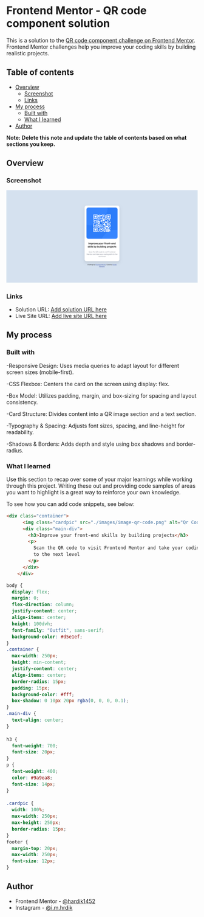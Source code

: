 # Frontend Mentor - QR code component solution

This is a solution to the [QR code component challenge on Frontend Mentor](https://www.frontendmentor.io/challenges/qr-code-component-iux_sIO_H). Frontend Mentor challenges help you improve your coding skills by building realistic projects. 

## Table of contents

- [Overview](#overview)
  - [Screenshot](#screenshot)
  - [Links](#links)
- [My process](#my-process)
  - [Built with](#built-with)
  - [What I learned](#what-i-learned)
- [Author](#author)

**Note: Delete this note and update the table of contents based on what sections you keep.**

## Overview

### Screenshot

![](./design/screenshots/screenshot.png)


### Links

- Solution URL: [Add solution URL here](https://github.com/hardik1452/qrcodecomponent/tree/origin)
- Live Site URL: [Add live site URL here](https://hardik1452.github.io/qrcodecomponent/)

## My process

### Built with

-Responsive Design: Uses media queries to adapt layout for different screen sizes (mobile-first).

-CSS Flexbox: Centers the card on the screen using display: flex.

-Box Model: Utilizes padding, margin, and box-sizing for spacing and layout consistency.

-Card Structure: Divides content into a QR image section and a text section.

-Typography & Spacing: Adjusts font sizes, spacing, and line-height for readability.

-Shadows & Borders: Adds depth and style using box shadows and border-radius.


### What I learned

Use this section to recap over some of your major learnings while working through this project. Writing these out and providing code samples of areas you want to highlight is a great way to reinforce your own knowledge.

To see how you can add code snippets, see below:

```html
<div class="container">
      <img class="cardpic" src="./images/image-qr-code.png" alt="Qr Code" />
      <div class="main-div">
        <h3>Improve your front-end skills by building projects</h3>
        <p>
          Scan the QR code to visit Frontend Mentor and take your coding skills
          to the next level
        </p>
      </div>
    </div>
```
```css
body {
  display: flex;
  margin: 0;
  flex-direction: column;
  justify-content: center;
  align-items: center;
  height: 100dvh;
  font-family: "Outfit", sans-serif;
  background-color: #d5e1ef;
}
.container {
  max-width: 250px;
  height: min-content;
  justify-content: center;
  align-items: center;
  border-radius: 15px;
  padding: 15px;
  background-color: #fff;
  box-shadow: 0 10px 20px rgba(0, 0, 0, 0.1);
}
.main-div {
  text-align: center;
}

h3 {
  font-weight: 700;
  font-size: 20px;
}
p {
  font-weight: 400;
  color: #9a9ea8;
  font-size: 14px;
}

.cardpic {
  width: 100%;
  max-width: 250px;
  max-height: 250px;
  border-radius: 15px;
}
footer {
  margin-top: 20px;
  max-width: 250px;
  font-size: 12px;
}
```


## Author

- Frontend Mentor - [@hardik1452](https://www.frontendmentor.io/profile/hardik1452)
- Instagram - [@i.m.hrdik](https://www.instagram.com/i.m.hrdik/)

